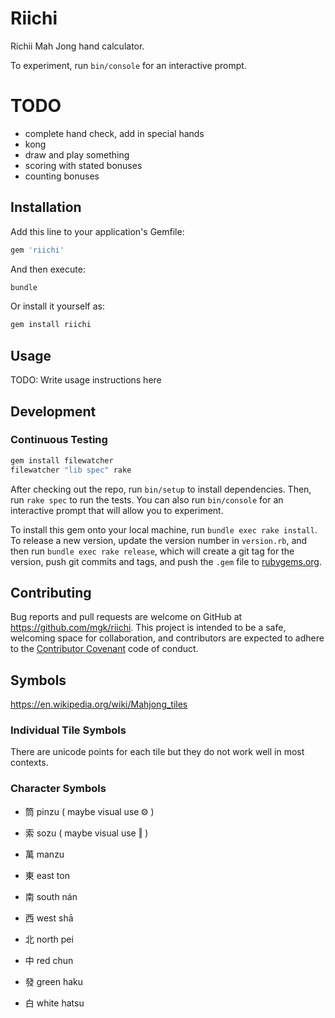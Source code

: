 # Riichi

Richii Mah Jong hand calculator.

To experiment, run `bin/console` for an interactive prompt.

# TODO

- complete hand check, add in special hands
- kong
- draw and play something
- scoring with stated bonuses
- counting bonuses

## Installation

Add this line to your application's Gemfile:

```ruby
gem 'riichi'
```

And then execute:

```bash
bundle
```

Or install it yourself as:

```bash
gem install riichi
```

## Usage

TODO: Write usage instructions here

## Development

### Continuous Testing

```bash
gem install filewatcher
filewatcher "lib spec" rake
```

After checking out the repo, run `bin/setup` to install dependencies. Then, run `rake spec` to run the tests. You can also run `bin/console` for an interactive prompt that will allow you to experiment.

To install this gem onto your local machine, run `bundle exec rake install`. To release a new version, update the version number in `version.rb`, and then run `bundle exec rake release`, which will create a git tag for the version, push git commits and tags, and push the `.gem` file to [rubygems.org](https://rubygems.org).

## Contributing

Bug reports and pull requests are welcome on GitHub at https://github.com/mgk/riichi. This project is intended to be a safe, welcoming space for collaboration, and contributors are expected to adhere to the [Contributor Covenant](http://contributor-covenant.org) code of conduct.

## Symbols

https://en.wikipedia.org/wiki/Mahjong_tiles

### Individual Tile Symbols

There are unicode points for each tile but they do not work well in most contexts.

### Character Symbols
- 筒 pinzu  ( maybe visual use ⨷ )
- 索 sozu   ( maybe visual use ‖ )
- 萬 manzu

- 東 east ton
- 南 south nán
- 西 west shā
- 北 north pei

- 中 red chun
- 發 green haku
- 白 white hatsu
